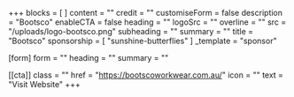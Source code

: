 +++
blocks = [ ]
content = ""
credit = ""
customiseForm = false
description = "Bootsco"
enableCTA = false
heading = ""
logoSrc = ""
overline = ""
src = "/uploads/logo-bootsco.png"
subheading = ""
summary = ""
title = "Bootsco"
sponsorship = [ "sunshine-butterflies" ]
_template = "sponsor"

[form]
form = ""
heading = ""
summary = ""

[[cta]]
class = ""
href = "https://bootscoworkwear.com.au/"
icon = ""
text = "Visit Website"
+++

